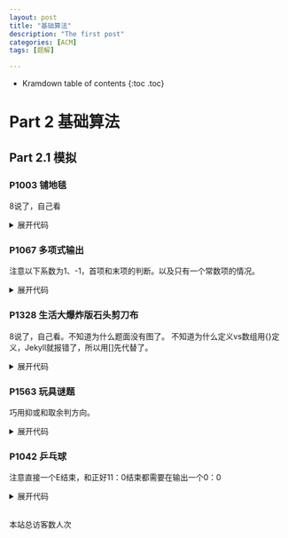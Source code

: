 ```yaml
---
layout: post
title: "基础算法"
description: "The first post"
categories: [ACM]
tags: [题解]

---
```


* Kramdown table of contents
{:toc .toc}

# Part 2 基础算法
## Part 2.1 模拟
### P1003 铺地毯
8说了，自己看
<details> 
    <summary>展开代码</summary>
    {% highlight cpp %}
    #include <bits/stdc++.h>
    #define endl '\n'
    #define ll long long
    #define PB push_back
    #define POP pop_back
    #define INF 0x3f3f3f3f
    using namespace std;
    const int maxn = 2e5 + 10;
    int a[maxn][4];
    int n, x, y;
    int main(){ 
        cin >> n;
        for(int i = 1 ; i <= n ; ++ i){
            for(int j = 0 ; j < 4 ; ++ j) scanf("%d", &a[i][j]);
        }
        cin >> x >> y;
        for(int i = n ; i >= 1 ; -- i){
            if(x <= a[i][0]+a[i][2] && x >= a[i][0] && y <= a[i][1] + a[i][3] && y >= a[i][1]){
                cout << i;
                return 0;
            }
        }
        cout << "-1";
        system("pause");
        return 0;   
    }
    {% endhighlight %}
</details>

### P1067 多项式输出
注意以下系数为1、-1，首项和末项的判断。以及只有一个常数项的情况。
<details> 
    <summary>展开代码</summary>
    {% highlight cpp %}
    #include <bits/stdc++.h>
    #define endl '\n'
    #define ll long long
    #define PB push_back
    #define POP pop_back
    #define INF 0x3f3f3f3f
    using namespace std;
    const int maxn = 2e5 + 10;
    int n, x;
    int main(){ 
        cin >> n;
        for(int i = n ; i >= 0 ; -- i){
            cin >> x;
            if(n == 0){
                cout << x;
                return 0;
            }
            if(x == 0) continue;
            if(i == 0){
                cout << (x > 0 ? "+" : "");
                cout << x; continue;
            }
            else if(i == 1){
                if(x > 1) cout << "+" << x;
                else if(x == 1) cout << "+";
                else if(x < -1) cout << x;
                else if(x == -1) cout << "-";
                cout << "x"; continue;
            }
            else if(x == 1){
                if(i != n) cout << "+";
                cout << "x^" << i;
            }
            else if(x == -1){
                cout << "-x^" << i;
            }
            else{
                if(i != n && x > 0) cout << "+";
                printf("%dx^%d", x, i);
            }
        }
        system("pause");
        return 0;   
    }
    {% endhighlight %}
</details>

### P1328 生活大爆炸版石头剪刀布
8说了，自己看。不知道为什么题面没有图了。
不知道为什么定义vs数组用{}定义，Jekyll就报错了，所以用[]先代替了。
<details> 
    <summary>展开代码</summary>
    {% highlight cpp %}
    #include <bits/stdc++.h>
    #define endl '\n'
    #define ll long long
    #define PB push_back
    #define POP pop_back
    #define INF 0x3f3f3f3f
    using namespace std;
    const int maxn = 200 + 10;
    int n, a[maxn], b[maxn], x, y;
    int vs[5][5] = [[0,0,1,1,0],[1,0,0,1,0],[0,1,0,0,1],[0,0,1,0,1],[1,1,0,0,0]];
    int main(){ 
        cin >> n >> x >> y;
        for(int i = 0 ; i < x ; ++ i) scanf("%d", &a[i]);
        for(int i = 0 ; i < y ; ++ i) scanf("%d", &b[i]);
        int X = 0, Y = 0;
        for(int i = 0 ; i < n ; ++ i){
            if(a[i%x]==b[i%y]) continue;
            if(vs[a[i%x]][b[i%y]]) X ++;
            else Y ++;
        }
        cout << X << ' ' << Y;
        system("pause");
        return 0;   
    }
    {% endhighlight %}
</details>

### P1563 玩具谜题
巧用抑或和取余判方向。
<details> 
    <summary>展开代码</summary>
    {% highlight cpp %}
    #include <bits/stdc++.h>
    #define endl '\n'
    #define ll long long
    #define PB push_back
    #define POP pop_back
    #define INF 0x3f3f3f3f
    using namespace std;
    const int maxn = 2e5 + 10;
    int n, m;
    int a[maxn];
    char s[maxn][15];
    int main(){ 
        cin >> n >> m;
        for(int i = 0 ; i < n ; ++ i){
            scanf("%d %s", &a[i], s[i]);
            // cout << a[i] << ' ' << s[i] << endl;
        }    
        int x, y, pos = 0, fx = a[0];
        for(int i = 1 ; i <= m ; ++ i){
            scanf("%d %d", &x, &y);
            //逆时针01 10
            if(x^fx) pos = (pos + y) % n, fx = a[pos];
            else pos = (pos - y + n) % n, fx = a[pos]; 
        }
        printf("%s", s[pos]);
        system("pause");
        return 0;   
    }
    {% endhighlight %}
</details>

### P1042 乒乓球
注意直接一个E结束，和正好11：0结束都需要在输出一个0：0
<details> 
    <summary>展开代码</summary>
    {% highlight cpp %}
    #include <bits/stdc++.h>
    #define endl '\n'
    #define ll long long
    #define PB push_back
    #define POP pop_back
    #define INF 0x3f3f3f3f
    using namespace std;
    const int maxn = 2e5 + 10;
    int n, m;
    string s = "";
    char x;
    int main(){ 
        while(1){
            x = getchar();
            if(x == '\n') continue;
            if(x == 'E'){
                if(s.length() == 0) cout << "0:0\n\n0:0";
                break;
            }
            s += x;
        }
        n = s.length();
        int x = 0, y = 0;
        for(int i = 0 ; i < n ; ++ i){
            if(s[i] == 'W') x ++;
            if(s[i] == 'L') y ++;
            if(max(x, y) >= 11 && abs(x - y) >= 2){
                cout << x << ":" << y << endl;
                x = 0, y = 0;
                if(i == n - 1) cout << "0:0\n\n";
            }
            else if(i == n - 1){
                cout << x << ":" << y << endl;
                x = 0, y = 0; cout << '\n';
            }
        }
        for(int i = 0 ; i < n ; ++ i){
            if(s[i] == 'W') x ++;
            if(s[i] == 'L') y ++;
            if(max(x, y) >= 21 && abs(x - y) >= 2){
                cout << x << ":" << y << endl;
                x = 0, y = 0;
                if(i == n - 1) cout << "0:0";

            }
            else if(i == n - 1){
                cout << x << ":" << y << endl;
                x = 0, y = 0;
            }
        }
        system("pause");
        return 0;   
    }
    {% endhighlight %}
</details>

[^1]: This is a footnote.

[kramdown]: https://kramdown.gettalong.org/
[Simple Texture]: https://github.com/yizeng/jekyll-theme-simple-texture

<!-- Link Gitalk 的支持文件  -->
<link rel="stylesheet" href="https://unpkg.com/gitalk/dist/gitalk.css">
<script src="https://unpkg.com/gitalk@latest/dist/gitalk.min.js"></script>
<div id="gitalk-container"></div>
<script type="text/javascript">
    var gitalk = new Gitalk({

    // gitalk的主要参数
        clientID: '33599ca507921d70615d',
        clientSecret: '1e6229b3a409aac51d5d51dc5458a9c257ca59a9',
        repo: '300id.github.io',
        owner: '300id',
        admin: ['300id'],
        id:'2021-05-02-how-to-build-a-blog',

    });
    gitalk.render('gitalk-container');
</script>
<!-- Gitalk end -->

<script async src="//busuanzi.ibruce.info/busuanzi/2.3/busuanzi.pure.mini.js"></script>
<span id="busuanzi_container_site_uv"><br>
  本站总访客数<span id="busuanzi_value_site_uv"></span>人次
</span>
